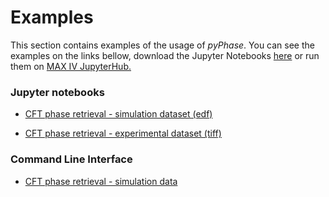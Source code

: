 # Examples
This section contains examples of the usage of *pyPhase*. 
You can see the examples on the links bellow, download the Jupyter Notebooks [here](https://github.com/tomograms/tomograms-doc/tree/master/docs/projects/pyphase/JupyterNotebooks "Jupyter Notebooks") or run them on [MAX IV JupyterHub.](jupyterhub.maxiv.lu.se "Jupyter Notebooks")

[\\]: # (update and review the links above)

### Jupyter notebooks

- [CFT phase retrieval - simulation dataset (edf)](examples/CTF_Simulation_Data.md)

- [CFT phase retrieval - experimental dataset (tiff)](examples/CTF_Experimental_Data.md)



### Command Line Interface

-  [CFT phase retrieval - simulation data](examples/CTF_on_CLI.md)


